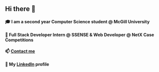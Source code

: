 ## Hi there 👋

#### 🎓 I am a second year Computer Science student @ McGill University
#### 👔 Full Stack Developer Intern @ SSENSE & Web Developer @ NetX Case Competitions
#### 📫 [Contact me](mailto:marco.caniglia@mail.mcgill.ca)
#### 🤝 My [LinkedIn](https://www.linkedin.com/in/marco-caniglia-465749141/) profile 

<!--
**mcaniglia16/mcaniglia16** is a ✨ _special_ ✨ repository because its `README.md` (this file) appears on your GitHub profile.

Here are some ideas to get you started:

- 🔭 I’m currently working on ...
- 🌱 I’m currently learning ...
- 👯 I’m looking to collaborate on ...
- 🤔 I’m looking for help with ...
- 💬 Ask me about ...
- 📫 How to reach me: ...
- 😄 Pronouns: ...
- ⚡ Fun fact: ...
-->
